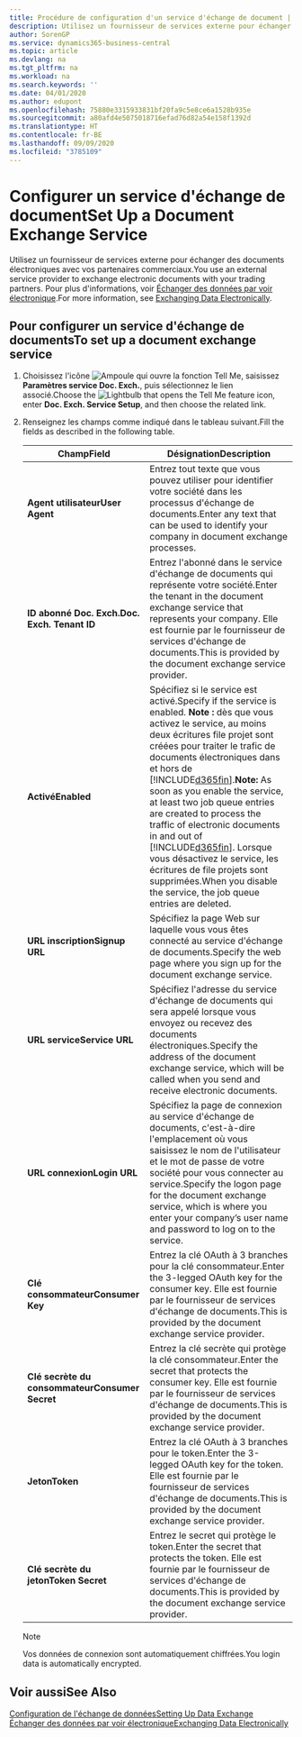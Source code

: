 ```yaml
---
title: Procédure de configuration d'un service d'échange de document | Microsoft Docs
description: Utilisez un fournisseur de services externe pour échanger des documents électroniques avec vos partenaires commerciaux.
author: SorenGP
ms.service: dynamics365-business-central
ms.topic: article
ms.devlang: na
ms.tgt_pltfrm: na
ms.workload: na
ms.search.keywords: ''
ms.date: 04/01/2020
ms.author: edupont
ms.openlocfilehash: 75880e3315933831bf20fa9c5e8ce6a1528b935e
ms.sourcegitcommit: a80afd4e5075018716efad76d82a54e158f1392d
ms.translationtype: HT
ms.contentlocale: fr-BE
ms.lasthandoff: 09/09/2020
ms.locfileid: "3785109"
---
```

# <a name="set-up-a-document-exchange-service"></a><span data-ttu-id="d1637-103">Configurer un service d'échange de document</span><span class="sxs-lookup"><span data-stu-id="d1637-103">Set Up a Document Exchange Service</span></span>
<span data-ttu-id="d1637-104">Utilisez un fournisseur de services externe pour échanger des documents électroniques avec vos partenaires commerciaux.</span><span class="sxs-lookup"><span data-stu-id="d1637-104">You use an external service provider to exchange electronic documents with your trading partners.</span></span> <span data-ttu-id="d1637-105">Pour plus d'informations, voir [Échanger des données par voir électronique](across-data-exchange.md).</span><span class="sxs-lookup"><span data-stu-id="d1637-105">For more information, see [Exchanging Data Electronically](across-data-exchange.md).</span></span>  

## <a name="to-set-up-a-document-exchange-service"></a><span data-ttu-id="d1637-106">Pour configurer un service d'échange de documents</span><span class="sxs-lookup"><span data-stu-id="d1637-106">To set up a document exchange service</span></span>  
1. <span data-ttu-id="d1637-107">Choisissez l'icône ![Ampoule qui ouvre la fonction Tell Me](media/ui-search/search_small.png "Dites-moi ce que vous voulez faire"), saisissez **Paramètres service Doc. Exch.**, puis sélectionnez le lien associé.</span><span class="sxs-lookup"><span data-stu-id="d1637-107">Choose the ![Lightbulb that opens the Tell Me feature](media/ui-search/search_small.png "Tell me what you want to do") icon, enter **Doc. Exch. Service Setup**, and then choose the related link.</span></span>  
2. <span data-ttu-id="d1637-108">Renseignez les champs comme indiqué dans le tableau suivant.</span><span class="sxs-lookup"><span data-stu-id="d1637-108">Fill the fields as described in the following table.</span></span>  

    |<span data-ttu-id="d1637-109">Champ</span><span class="sxs-lookup"><span data-stu-id="d1637-109">Field</span></span>|<span data-ttu-id="d1637-110">Désignation</span><span class="sxs-lookup"><span data-stu-id="d1637-110">Description</span></span>|  
    |---------------------------------|---------------------------------------|  
    |<span data-ttu-id="d1637-111">**Agent utilisateur**</span><span class="sxs-lookup"><span data-stu-id="d1637-111">**User Agent**</span></span>|<span data-ttu-id="d1637-112">Entrez tout texte que vous pouvez utiliser pour identifier votre société dans les processus d'échange de documents.</span><span class="sxs-lookup"><span data-stu-id="d1637-112">Enter any text that can be used to identify your company in document exchange processes.</span></span>|  
    |<span data-ttu-id="d1637-113">**ID abonné Doc. Exch.**</span><span class="sxs-lookup"><span data-stu-id="d1637-113">**Doc. Exch. Tenant ID**</span></span>|<span data-ttu-id="d1637-114">Entrez l'abonné dans le service d'échange de documents qui représente votre société.</span><span class="sxs-lookup"><span data-stu-id="d1637-114">Enter the tenant in the document exchange service that represents your company.</span></span> <span data-ttu-id="d1637-115">Elle est fournie par le fournisseur de services d'échange de documents.</span><span class="sxs-lookup"><span data-stu-id="d1637-115">This is provided by the document exchange service provider.</span></span>|  
    |<span data-ttu-id="d1637-116">**Activé**</span><span class="sxs-lookup"><span data-stu-id="d1637-116">**Enabled**</span></span>|<span data-ttu-id="d1637-117">Spécifiez si le service est activé.</span><span class="sxs-lookup"><span data-stu-id="d1637-117">Specify if the service is enabled.</span></span> <span data-ttu-id="d1637-118">**Note :** dès que vous activez le service, au moins deux écritures file projet sont créées pour traiter le trafic de documents électroniques dans et hors de [!INCLUDE[d365fin](includes/d365fin_md.md)].</span><span class="sxs-lookup"><span data-stu-id="d1637-118">**Note:**  As soon as you enable the service, at least two job queue entries are created to process the traffic of electronic documents in and out of [!INCLUDE[d365fin](includes/d365fin_md.md)].</span></span> <span data-ttu-id="d1637-119">Lorsque vous désactivez le service, les écritures de file projets sont supprimées.</span><span class="sxs-lookup"><span data-stu-id="d1637-119">When you disable the service, the job queue entries are deleted.</span></span>|  
    |<span data-ttu-id="d1637-120">**URL inscription**</span><span class="sxs-lookup"><span data-stu-id="d1637-120">**Signup URL**</span></span>|<span data-ttu-id="d1637-121">Spécifiez la page Web sur laquelle vous vous êtes connecté au service d'échange de documents.</span><span class="sxs-lookup"><span data-stu-id="d1637-121">Specify the web page where you sign up for the document exchange service.</span></span>|  
    |<span data-ttu-id="d1637-122">**URL service**</span><span class="sxs-lookup"><span data-stu-id="d1637-122">**Service URL**</span></span>|<span data-ttu-id="d1637-123">Spécifiez l'adresse du service d'échange de documents qui sera appelé lorsque vous envoyez ou recevez des documents électroniques.</span><span class="sxs-lookup"><span data-stu-id="d1637-123">Specify the address of the document exchange service, which will be called when you send and receive electronic documents.</span></span>|  
    |<span data-ttu-id="d1637-124">**URL connexion**</span><span class="sxs-lookup"><span data-stu-id="d1637-124">**Login URL**</span></span>|<span data-ttu-id="d1637-125">Spécifiez la page de connexion au service d'échange de documents, c'est-à-dire l'emplacement où vous saisissez le nom de l'utilisateur et le mot de passe de votre société pour vous connecter au service.</span><span class="sxs-lookup"><span data-stu-id="d1637-125">Specify the logon page for the document exchange service, which is where you enter your company’s user name and password to log on to the service.</span></span>|  
    |<span data-ttu-id="d1637-126">**Clé consommateur**</span><span class="sxs-lookup"><span data-stu-id="d1637-126">**Consumer Key**</span></span>|<span data-ttu-id="d1637-127">Entrez la clé OAuth à 3 branches pour la clé consommateur.</span><span class="sxs-lookup"><span data-stu-id="d1637-127">Enter the 3-legged OAuth key for the consumer key.</span></span> <span data-ttu-id="d1637-128">Elle est fournie par le fournisseur de services d'échange de documents.</span><span class="sxs-lookup"><span data-stu-id="d1637-128">This is provided by the document exchange service provider.</span></span>|  
    |<span data-ttu-id="d1637-129">**Clé secrète du consommateur**</span><span class="sxs-lookup"><span data-stu-id="d1637-129">**Consumer Secret**</span></span>|<span data-ttu-id="d1637-130">Entrez la clé secrète qui protège la clé consommateur.</span><span class="sxs-lookup"><span data-stu-id="d1637-130">Enter the secret that protects the consumer key.</span></span> <span data-ttu-id="d1637-131">Elle est fournie par le fournisseur de services d'échange de documents.</span><span class="sxs-lookup"><span data-stu-id="d1637-131">This is provided by the document exchange service provider.</span></span>|  
    |<span data-ttu-id="d1637-132">**Jeton**</span><span class="sxs-lookup"><span data-stu-id="d1637-132">**Token**</span></span>|<span data-ttu-id="d1637-133">Entrez la clé OAuth à 3 branches pour le token.</span><span class="sxs-lookup"><span data-stu-id="d1637-133">Enter the 3-legged OAuth key for the token.</span></span> <span data-ttu-id="d1637-134">Elle est fournie par le fournisseur de services d'échange de documents.</span><span class="sxs-lookup"><span data-stu-id="d1637-134">This is provided by the document exchange service provider.</span></span>|  
    |<span data-ttu-id="d1637-135">**Clé secrète du jeton**</span><span class="sxs-lookup"><span data-stu-id="d1637-135">**Token Secret**</span></span>|<span data-ttu-id="d1637-136">Entrez le secret qui protège le token.</span><span class="sxs-lookup"><span data-stu-id="d1637-136">Enter the secret that protects the token.</span></span> <span data-ttu-id="d1637-137">Elle est fournie par le fournisseur de services d'échange de documents.</span><span class="sxs-lookup"><span data-stu-id="d1637-137">This is provided by the document exchange service provider.</span></span>|  

    > [!NOTE]  
    > <span data-ttu-id="d1637-138">Vos données de connexion sont automatiquement chiffrées.</span><span class="sxs-lookup"><span data-stu-id="d1637-138">You login data is automatically encrypted.</span></span>

## <a name="see-also"></a><span data-ttu-id="d1637-139">Voir aussi</span><span class="sxs-lookup"><span data-stu-id="d1637-139">See Also</span></span>  
[<span data-ttu-id="d1637-140">Configuration de l'échange de données</span><span class="sxs-lookup"><span data-stu-id="d1637-140">Setting Up Data Exchange</span></span>](across-set-up-data-exchange.md)  
[<span data-ttu-id="d1637-141">Échanger des données par voir électronique</span><span class="sxs-lookup"><span data-stu-id="d1637-141">Exchanging Data Electronically</span></span>](across-data-exchange.md)
